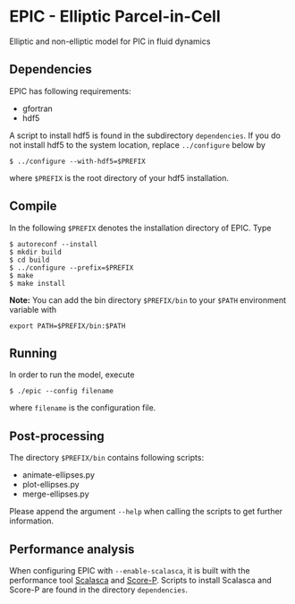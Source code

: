 # EPIC - Elliptic Parcel-in-Cell
Elliptic and non-elliptic model for PIC in fluid dynamics

## Dependencies
EPIC has following requirements:
* gfortran
* hdf5

A script to install hdf5 is found in the subdirectory `dependencies`. If you do not install hdf5 to the system
location, replace `../configure` below by
```
$ ../configure --with-hdf5=$PREFIX
```
where `$PREFIX` is the root directory of your hdf5 installation.

## Compile
In the following `$PREFIX` denotes the installation directory of EPIC.
Type
```
$ autoreconf --install
$ mkdir build
$ cd build
$ ../configure --prefix=$PREFIX
$ make
$ make install
```

**Note:** You can add the bin directory `$PREFIX/bin` to your `$PATH` environment variable with
```
export PATH=$PREFIX/bin:$PATH
```

## Running
In order to run the model, execute
```
$ ./epic --config filename
```
where `filename` is the configuration file.

## Post-processing
The directory `$PREFIX/bin` contains following scripts:
* animate-ellipses.py
* plot-ellipses.py
* merge-ellipses.py

Please append the argument `--help` when calling the scripts to get further information.


## Performance analysis
When configuring EPIC with `--enable-scalasca`, it is built with the performance tool [Scalasca](https://www.scalasca.org/) and [Score-P](https://www.vi-hps.org/projects/score-p/). Scripts to install Scalasca and Score-P are found in the directory `dependencies`.


